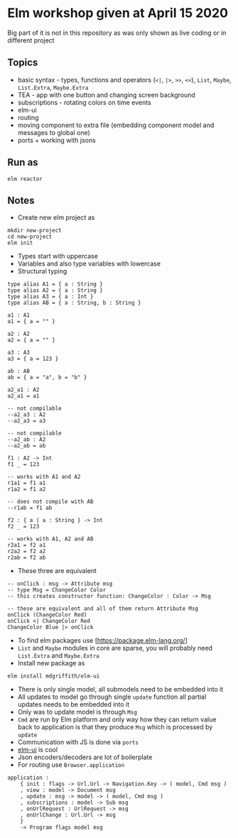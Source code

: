 # Elm workshop given at April 15 2020

Big part of it is not in this repository as was only shown as live coding or in different project 

## Topics
* basic syntax - types, functions and operators (`<|`, `|>`, `>>`, `<<`), `List`, `Maybe`, `List.Extra`, `Maybe.Extra`
* TEA - app with one button and changing screen background
* subscriptions - rotating colors on time events
* elm-ui
* routing
* moving component to extra file (embedding component model and messages to global one)
* ports + working with jsons

## Run as
```
elm reactor
```

## Notes
* Create new elm project as
```
mkdir new-project
cd new-project
elm init
```
* Types start with uppercase
* Variables and also type variables with lowercase
* Structural typing
```
type alias A1 = { a : String }
type alias A2 = { a : String }
type alias A3 = { a : Int }
type alias AB = { a : String, b : String }

a1 : A1
a1 = { a = "" }

a2 : A2
a2 = { a = "" }

a3 : A3
a3 = { a = 123 }

ab : AB
ab = { a = "a", b = "b" }

a2_a1 : A2
a2_a1 = a1

-- not compilable
--a2_a3 : A2
--a2_a3 = a3

-- not compilable
--a2_ab : A2
--a2_ab = ab

f1 : A2 -> Int
f1 _ = 123

-- works with A1 and A2
r1a1 = f1 a1
r1a2 = f1 a2

-- does not compile with AB
--r1ab = f1 ab

f2 : { a | a : String } -> Int
f2 _ = 123

-- works with A1, A2 and AB
r2a1 = f2 a1
r2a2 = f2 a2
r2ab = f2 ab
```
* These three are equivalent
```
-- onClick : msg -> Attribute msg
-- type Msg = ChangeColor Color
-- this creates constructor function: ChangeColor : Color -> Msg

-- these are equivalent and all of them return Attribute Msg
onClick (ChangeColor Red)
onClick <| ChangeColor Red
ChangeColor Blue |> onClick
```
* To find elm packages use [https://package.elm-lang.org/]
* `List` and `Maybe` modules in core are sparse, you will probably need `List.Extra` and `Maybe.Extra`
* Install new package as
```
elm install mdgriffith/elm-ui
```
* There is only single model, all submodels need to be embedded into it
* All updates to model go through single `update` function all partial updates needs to be embedded into it
* Only was to update model is through `Msg`
* `Cmd` are run by Elm platform and only way how they can return value back to application is that they produce `Msg` which is processed by `update`
* Communication with JS is done via `ports`
* [elm-ui](https://package.elm-lang.org/packages/mdgriffith/elm-ui/latest) is cool
* Json encoders/decoders are lot of boilerplate
* For routing use `Browser.application`
```
application :
    { init : flags -> Url.Url -> Navigation.Key -> ( model, Cmd msg )
    , view : model -> Document msg
    , update : msg -> model -> ( model, Cmd msg )
    , subscriptions : model -> Sub msg
    , onUrlRequest : UrlRequest -> msg
    , onUrlChange : Url.Url -> msg
    }
    -> Program flags model msg
```
